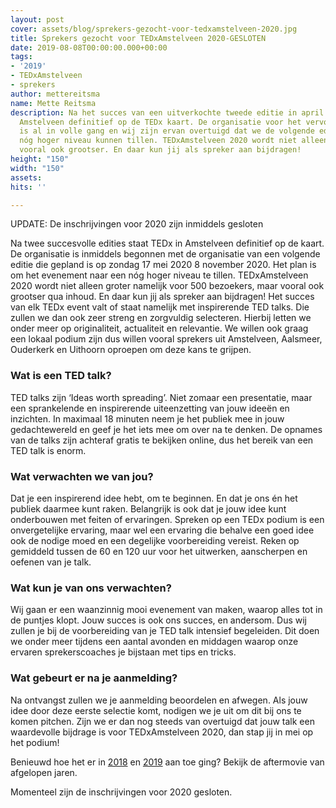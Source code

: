 ```yaml
---
layout: post
cover: assets/blog/sprekers-gezocht-voor-tedxamstelveen-2020.jpg
title: Sprekers gezocht voor TEDxAmstelveen 2020-GESLOTEN
date: 2019-08-08T00:00:00.000+00:00
tags:
- '2019'
- TEDxAmstelveen
- sprekers
author: mettereitsma
name: Mette Reitsma
description: Na het succes van een uitverkochte tweede editie in april 2019 staat
  Amstelveen definitief op de TEDx kaart. De organisatie voor het vervolg in 2020
  is al in volle gang en wij zijn ervan overtuigd dat we de volgende editie naar een
  nóg hoger niveau kunnen tillen. TEDxAmstelveen 2020 wordt niet alleen groter, maar
  vooral ook grootser. En daar kun jij als spreker aan bijdragen!
height: "150"
width: "150"
assets:
hits: ''

---
```

UPDATE: De inschrijvingen voor 2020 zijn inmiddels gesloten

Na twee succesvolle edities staat TEDx in Amstelveen definitief op de kaart. De organisatie is inmiddels begonnen met de organisatie van een volgende editie die gepland is op zondag </del>17 mei 2020</del> 8 november 2020. Het plan is om het evenement naar een nóg hoger niveau te tillen. TEDxAmstelveen 2020 wordt niet alleen groter namelijk voor 500 bezoekers, maar vooral ook grootser qua inhoud. En daar kun jij als spreker aan bijdragen! Het succes van elk TEDx event valt of staat namelijk met inspirerende TED talks. Die zullen we dan ook zeer streng en zorgvuldig selecteren. Hierbij letten we onder meer op originaliteit, actualiteit en relevantie. We willen ook graag een lokaal podium zijn dus willen vooral sprekers uit Amstelveen, Aalsmeer, Ouderkerk en Uithoorn oproepen om deze kans te grijpen.

### Wat is een TED talk?

TED talks zijn ‘Ideas worth spreading’. Niet zomaar een presentatie, maar een sprankelende en inspirerende uiteenzetting van jouw ideeën en inzichten. In maximaal 18 minuten neem je het publiek mee in jouw gedachtewereld en geef je het iets mee om over na te denken. De opnames van de talks zijn achteraf gratis te bekijken online, dus het bereik van een TED talk is enorm.

### Wat verwachten we van jou?

Dat je een inspirerend idee hebt, om te beginnen. En dat je ons én het publiek daarmee kunt raken. Belangrijk is ook dat je jouw idee kunt onderbouwen met feiten of ervaringen. Spreken op een TEDx podium is een onvergetelijke ervaring, maar wel een ervaring die behalve een goed idee ook de nodige moed en een degelijke voorbereiding vereist. Reken op gemiddeld tussen de 60 en 120 uur voor het uitwerken, aanscherpen en oefenen van je talk.

### Wat kun je van ons verwachten?

Wij gaan er een waanzinnig mooi evenement van maken, waarop alles tot in de puntjes klopt. Jouw succes is ook ons succes, en andersom. Dus wij zullen je bij de voorbereiding van je TED talk intensief begeleiden. Dit doen we onder meer tijdens een aantal avonden en middagen waarop onze ervaren sprekerscoaches je bijstaan met tips en tricks.

### Wat gebeurt er na je aanmelding?

Na ontvangst zullen we je aanmelding beoordelen en afwegen. Als jouw idee door deze eerste selectie komt, nodigen we je uit om dit bij ons te komen pitchen. Zijn we er dan nog steeds van overtuigd dat jouw talk een waardevolle bijdrage is voor TEDxAmstelveen 2020, dan stap jij in mei op het podium!

Benieuwd hoe het er in [2018](https://www.youtube.com/watch?v=O5ERrI1vyKQ) en [2019](https://www.youtube.com/watch?v=Etn6Bi4LISU) aan toe ging? Bekijk de aftermovie van afgelopen jaren.

Momenteel zijn de inschrijvingen voor 2020 gesloten.
